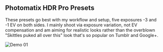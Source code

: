 ## Photomatix HDR Pro Presets

These presets go best with my workflow and setup, five exposures -3 and -1 EV on both sides. I mainly shoot via exposure variation, not EV compensation and am aiming for realistic looks rather than the overblown "Skittles puked all over this" look that's so popular on Tumblr and Google+.

![Demo 01](https://raw.github.com/jluster/lightroom-presets/master/photomatix/demo01.JPG "Simple Sunset Compressor")
